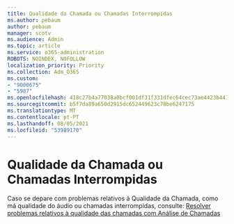 ```yaml
---
title: Qualidade da Chamada ou Chamadas Interrompidas
ms.author: pebaum
author: pebaum
manager: scotv
ms.audience: Admin
ms.topic: article
ms.service: o365-administration
ROBOTS: NOINDEX, NOFOLLOW
localization_priority: Priority
ms.collection: Adm_O365
ms.custom:
- "9000675"
- "5987"
ms.openlocfilehash: 418c27b4a77038a0bcf001df31f331dfec64cec73ae4423b441c849b63e0bc48
ms.sourcegitcommit: b5f7da89a650d2915dc652449623c78be6247175
ms.translationtype: MT
ms.contentlocale: pt-PT
ms.lasthandoff: 08/05/2021
ms.locfileid: "53989170"
---
```

# <a name="call-quality-or-dropped-calls"></a>Qualidade da Chamada ou Chamadas Interrompidas

Caso se depare com problemas relativos à Qualidade da Chamada, como má qualidade do áudio ou chamadas interrompidas, consulte: [Resolver problemas relativos à qualidade das chamadas com Análise de Chamadas](https://docs.microsoft.com/microsoftteams/use-call-analytics-to-troubleshoot-poor-call-quality#troubleshoot-call-quality-problems-using-call-analytics)